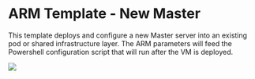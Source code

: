 # ARM Template - New Master

This template deploys and configure a new Master server into an existing pod or shared infrastructure layer.
The ARM parameters will feed the Powershell configuration script that will run after the VM is deployed.

<a href="https://portal.azure.com/#create/Microsoft.Template/uri/https%3A%2F%2Fbitbucket.netmail.com%2Fprojects%2FPUB%2Frepos%2Fdeployments%2Fraw%2Fazure%2Fnetgovern-master%2Fazuredeploy.json" target="_blank">
    <img src="https://azuredeploy.net/deploybutton.png"/>
</a>
